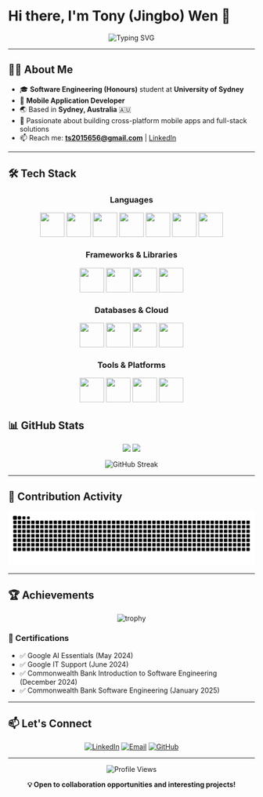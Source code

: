 # Hi there, I'm Tony (Jingbo) Wen 👋

<div align="center">
  
  ![Typing SVG](https://readme-typing-svg.demolab.com?font=Fira+Code&weight=600&size=28&pause=1000&color=00D9FF&center=true&vCenter=true&width=800&lines=Software+Engineering+Student+%40+USYD+🎓;Mobile+Developer+%7C+Full+Stack+Engineer;React+Native+%7C+iOS+%7C+Backend+Specialist;Building+Solutions+That+Matter+🚀)

</div>

---

## 👨‍💻 About Me

- 🎓 **Software Engineering (Honours)** student at **University of Sydney**
- 📱 **Mobile Application Developer** 
- 🌏 Based in **Sydney, Australia** 🇦🇺
- 🔭 Passionate about building cross-platform mobile apps and full-stack solutions
- 📫 Reach me: **ts2015656@gmail.com** | [LinkedIn](https://www.linkedin.com/in/tony-wen-170461283/)

---

## 🛠️ Tech Stack

<div align="center">

### Languages
<img src="https://cdn.jsdelivr.net/gh/devicons/devicon/icons/java/java-original.svg" width="50" height="50"/>
<img src="https://cdn.jsdelivr.net/gh/devicons/devicon/icons/kotlin/kotlin-original.svg" width="50" height="50"/>
<img src="https://cdn.jsdelivr.net/gh/devicons/devicon/icons/swift/swift-original.svg" width="50" height="50"/>
<img src="https://cdn.jsdelivr.net/gh/devicons/devicon/icons/python/python-original.svg" width="50" height="50"/>
<img src="https://cdn.jsdelivr.net/gh/devicons/devicon/icons/typescript/typescript-original.svg" width="50" height="50"/>
<img src="https://cdn.jsdelivr.net/gh/devicons/devicon/icons/javascript/javascript-original.svg" width="50" height="50"/>
<img src="https://cdn.jsdelivr.net/gh/devicons/devicon/icons/c/c-original.svg" width="50" height="50"/>

### Frameworks & Libraries
<img src="https://cdn.jsdelivr.net/gh/devicons/devicon/icons/react/react-original.svg" width="50" height="50"/>
<img src="https://cdn.jsdelivr.net/gh/devicons/devicon/icons/spring/spring-original.svg" width="50" height="50"/>
<img src="https://cdn.jsdelivr.net/gh/devicons/devicon/icons/flask/flask-original.svg" width="50" height="50"/>
<img src="https://cdn.jsdelivr.net/gh/devicons/devicon/icons/dotnetcore/dotnetcore-original.svg" width="50" height="50"/>

### Databases & Cloud
<img src="https://cdn.jsdelivr.net/gh/devicons/devicon/icons/postgresql/postgresql-original.svg" width="50" height="50"/>
<img src="https://cdn.jsdelivr.net/gh/devicons/devicon/icons/mongodb/mongodb-original.svg" width="50" height="50"/>
<img src="https://cdn.jsdelivr.net/gh/devicons/devicon/icons/amazonwebservices/amazonwebservices-plain-wordmark.svg" width="50" height="50"/>
<img src="https://cdn.jsdelivr.net/gh/devicons/devicon/icons/azure/azure-original.svg" width="50" height="50"/>

### Tools & Platforms
<img src="https://cdn.jsdelivr.net/gh/devicons/devicon/icons/git/git-original.svg" width="50" height="50"/>
<img src="https://cdn.jsdelivr.net/gh/devicons/devicon/icons/docker/docker-original.svg" width="50" height="50"/>
<img src="https://cdn.jsdelivr.net/gh/devicons/devicon/icons/androidstudio/androidstudio-original.svg" width="50" height="50"/>
<img src="https://cdn.jsdelivr.net/gh/devicons/devicon/icons/xcode/xcode-original.svg" width="50" height="50"/>

</div>

## 📊 GitHub Stats

<div align="center">
  
  <img height="180em" src="https://github-readme-stats.vercel.app/api?username=ANTI-Tony&show_icons=true&theme=tokyonight&include_all_commits=true&count_private=true"/>
  <img height="180em" src="https://github-readme-stats.vercel.app/api/top-langs/?username=ANTI-Tony&layout=compact&langs_count=8&theme=tokyonight"/>

</div>

<div align="center">
  
  ![GitHub Streak](https://github-readme-streak-stats.herokuapp.com/?user=ANTI-Tony&theme=tokyonight)

</div>

---

## 🐍 Contribution Activity

<div align="center">
  
  ![Snake animation](https://raw.githubusercontent.com/ANTI-Tony/ANTI-Tony/output/github-contribution-grid-snake-dark.svg)

</div>

---

## 🏆 Achievements

<div align="center">
  
  ![trophy](https://github-profile-trophy.vercel.app/?username=ANTI-Tony&theme=tokyonight&no-frame=true&row=1&column=7)

</div>

### 📜 Certifications
- ✅ Google AI Essentials (May 2024)
- ✅ Google IT Support (June 2024)
- ✅ Commonwealth Bank Introduction to Software Engineering (December 2024)
- ✅ Commonwealth Bank Software Engineering (January 2025)

---

## 📫 Let's Connect

<div align="center">

[![LinkedIn](https://img.shields.io/badge/LinkedIn-0077B5?style=for-the-badge&logo=linkedin&logoColor=white)](https://www.linkedin.com/in/tony-wen-170461283/)
[![Email](https://img.shields.io/badge/Email-D14836?style=for-the-badge&logo=gmail&logoColor=white)](mailto:ts2015656@gmail.com)
[![GitHub](https://img.shields.io/badge/GitHub-100000?style=for-the-badge&logo=github&logoColor=white)](https://github.com/ANTI-Tony)

</div>

---

<div align="center">
  
  ![Profile Views](https://komarev.com/ghpvc/?username=ANTI-Tony&color=blueviolet&style=flat-square)
  
  **💡 Open to collaboration opportunities and interesting projects!**
  
</div>
